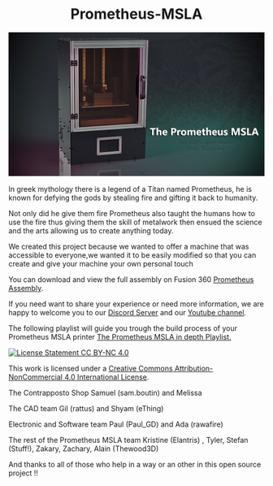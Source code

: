 <div align="center">
  <h1>Prometheus-MSLA</h1>
</div>

![Prometheus MSLA Printer Render!](Images/Render/MainHeadRender.png "Open Source MSLA Printer Prometheus MSLA")


In greek mythology there is a legend of a Titan named Prometheus, he is known for defying the gods by stealing fire and gifting it back to humanity. 

Not only did he  give them fire Prometheus also taught the humans how to use the fire thus giving them the skill of metalwork then ensued the science and the arts allowing us to create anything today.

We created this project because we wanted to offer a machine that was accessible to everyone,we wanted it to be easily modified so that you can create and give your machine your own personal touch

You can download and view the full assembly on Fusion 360 <a href="https://a360.co/3Kjxlld"> Prometheus Assembly</a>.

If you need want to share your experience or need more information, we are happy to welcome you to our  <a href="https://discord.gg/GFUn9gwRsj">Discord Server</a> and our <a href="https://www.youtube.com/channel/UCK4CNwWrmGPNEcdPrdDVOAA/playlists">Youtube channel</a>.

The following playlist will guide you trough the build process of your Prometheus MSLA printer <a href="https://www.youtube.com/watch?v=eP9PegG7pnA&list=PL1cx7A6ZVoZlWrnPsP4_g7WrTk8wNiGpT">The Prometheus MSLA in depth Playlist.</a>


[![License Statement CC BY-NC 4.0](https://user-images.githubusercontent.com/37383368/139769027-7267da5b-7f58-499d-96bc-e41d164a3aac.png "License Statement CC BY-NC 4.0")](https://creativecommons.org/licenses/by-nc/4.0/)

This work is licensed under a <a rel="license" href="http://creativecommons.org/licenses/by-nc/4.0/">Creative Commons Attribution-NonCommercial 4.0 International License</a>.

The Contrapposto Shop
Samuel (sam.boutin) and Melissa

The CAD team
Gil (rattus) and Shyam (eThing)

Electronic and Software team
Paul (Paul_GD) and Ada (rawafire)

The rest of the Prometheus MSLA team
Kristine (Elantris) , Tyler, Stefan (Stuff!), Zakary, Zachary, Alain (Thewood3D)

And thanks to all of those who help in a way or an other in this open source project !!
